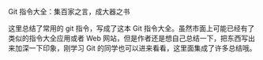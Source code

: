 Git 指令大全：集百家之言，成大器之书

这里总结了常用的 git 指令，写成了这本 Git 指令大全。虽然市面上可能已经有了类似的指令大全应用或者 Web 网站，但是作者还是想自己总结一下，把东西写出来加深一下印象，刚学习 Git 的同学也可以进来看看，这里面集成了许多总结哦。
